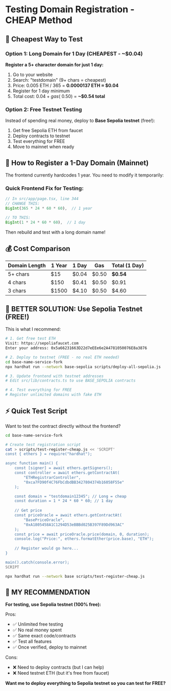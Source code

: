 # Testing Domain Registration - CHEAP Method

## 🎯 Cheapest Way to Test

### Option 1: Long Domain for 1 Day (CHEAPEST - ~$0.04)

**Register a 5+ character domain for just 1 day:**

1. Go to your website
2. Search: "testdomain" (9+ chars = cheapest)
3. Price: 0.005 ETH / 365 = **0.0000137 ETH ≈ $0.04**
4. Register for 1 day minimum
5. Total cost: $0.04 + gas (~$0.50) = **~$0.54 total**

### Option 2: Free Testnet Testing

Instead of spending real money, deploy to **Base Sepolia testnet** (free!):

1. Get free Sepolia ETH from faucet
2. Deploy contracts to testnet
3. Test everything for FREE
4. Move to mainnet when ready

## 🔧 How to Register a 1-Day Domain (Mainnet)

The frontend currently hardcodes 1 year. You need to modify it temporarily:

### Quick Frontend Fix for Testing:

```javascript
// In src/app/page.tsx, line 344
// CHANGE THIS:
BigInt(365 * 24 * 60 * 60),  // 1 year

// TO THIS:
BigInt(1 * 24 * 60 * 60),  // 1 day
```

Then rebuild and test with a long domain name!

## 💰 Cost Comparison

| Domain Length | 1 Year | 1 Day | Gas | Total (1 Day) |
|---------------|--------|-------|-----|---------------|
| 5+ chars | $15 | $0.04 | $0.50 | **$0.54** |
| 4 chars | $150 | $0.41 | $0.50 | $0.91 |
| 3 chars | $1500 | $4.10 | $0.50 | $4.60 |

## 🎁 BETTER SOLUTION: Use Sepolia Testnet (FREE!)

This is what I recommend:

```bash
# 1. Get free test ETH
Visit: https://sepoliafaucet.com
Enter your address: 0x5a66231663D22d7eEEe6e2A4781050076E8a3876

# 2. Deploy to testnet (FREE - no real ETH needed)
cd base-name-service-fork
npx hardhat run --network base-sepolia scripts/deploy-all-sepolia.js

# 3. Update frontend with testnet addresses
# Edit src/lib/contracts.ts to use BASE_SEPOLIA contracts

# 4. Test everything for FREE
# Register unlimited domains with fake ETH
```

## ⚡ Quick Test Script

Want to test the contract directly without the frontend?

```bash
cd base-name-service-fork

# Create test registration script
cat > scripts/test-register-cheap.js << 'SCRIPT'
const { ethers } = require("hardhat");

async function main() {
    const [signer] = await ethers.getSigners();
    const controller = await ethers.getContractAt(
        "ETHRegistrarController",
        "0xca7FD90f4C76FbCdbdBB3427804374b16058F55e"
    );

    const domain = "testdomain12345"; // Long = cheap
    const duration = 1 * 24 * 60 * 60; // 1 day
    
    // Get price
    const priceOracle = await ethers.getContractAt(
        "BasePriceOracle",
        "0xA1805458A1C1294D53eBBBd025B397F89Dd963AC"
    );
    const price = await priceOracle.price(domain, 0, duration);
    console.log("Price:", ethers.formatEther(price.base), "ETH");
    
    // Register would go here...
}

main().catch(console.error);
SCRIPT

npx hardhat run --network base scripts/test-register-cheap.js
```

## 🎯 MY RECOMMENDATION

**For testing, use Sepolia testnet (100% free):**

Pros:
- ✅ Unlimited free testing
- ✅ No real money spent
- ✅ Same exact code/contracts
- ✅ Test all features
- ✅ Once verified, deploy to mainnet

Cons:
- ❌ Need to deploy contracts (but I can help)
- ❌ Need testnet ETH (but it's free from faucet)

**Want me to deploy everything to Sepolia testnet so you can test for FREE?**

